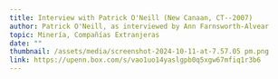 ```yaml
---
title: Interview with Patrick O'Neill (New Canaan, CT--2007)
author: Patrick O'Neill, as interviewed by Ann Farnsworth-Alvear
topic: Minería, Compañías Extranjeras
date: ""
thumbnail: /assets/media/screenshot-2024-10-11-at-7.57.05 pm.png
link: https://upenn.box.com/s/vao1uo14yaslgpb0q5xgw67mfiq1r3b6
---
```

